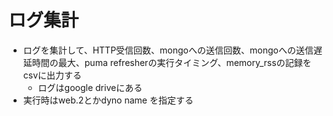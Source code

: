 # ログ集計
* ログを集計して、HTTP受信回数、mongoへの送信回数、mongoへの送信遅延時間の最大、puma refresherの実行タイミング、memory_rssの記録をcsvに出力する
  * ログはgoogle driveにある
* 実行時はweb.2とかdyno name を指定する
